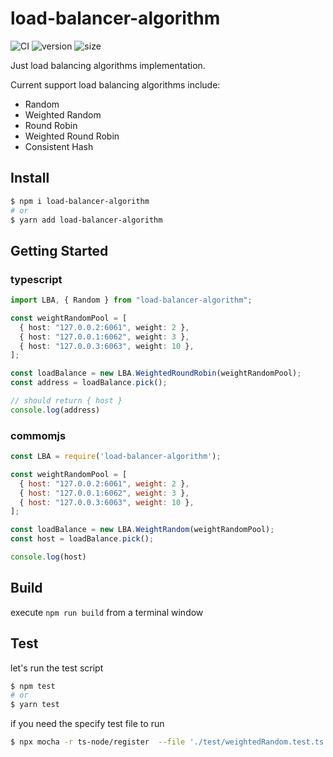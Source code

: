 # load-balancer-algorithm
![CI](https://github.com/xu8511831/load-balancers/workflows/CI/badge.svg) ![version](https://img.shields.io/npm/v/load-balancer-algorithm?color=brightgreen) ![size](https://img.shields.io/bundlephobia/min/load-balancer-algorithm?color=brightgreen)

Just load balancing algorithms implementation.

Current support load balancing algorithms include:
- Random
- Weighted Random
- Round Robin
- Weighted Round Robin
- Consistent Hash

## Install
```bash
$ npm i load-balancer-algorithm
# or
$ yarn add load-balancer-algorithm
```

## Getting Started

### typescript
```ts
import LBA, { Random } from "load-balancer-algorithm";

const weightRandomPool = [
  { host: "127.0.0.2:6061", weight: 2 },
  { host: "127.0.0.1:6062", weight: 3 },
  { host: "127.0.0.3:6063", weight: 10 },
];

const loadBalance = new LBA.WeightedRoundRobin(weightRandomPool);
const address = loadBalance.pick();

// should return { host }
console.log(address)
```

### commomjs
```js
const LBA = require('load-balancer-algorithm');

const weightRandomPool = [
  { host: "127.0.0.2:6061", weight: 2 },
  { host: "127.0.0.1:6062", weight: 3 },
  { host: "127.0.0.3:6063", weight: 10 },
];

const loadBalance = new LBA.WeightRandom(weightRandomPool);
const host = loadBalance.pick();

console.log(host)
```

## Build

execute `npm run build` from a terminal window

## Test

let's run the test script

```bash
$ npm test
# or
$ yarn test
```

if you need the specify test file to run

```bash
$ npx mocha -r ts-node/register  --file './test/weightedRandom.test.ts'
```